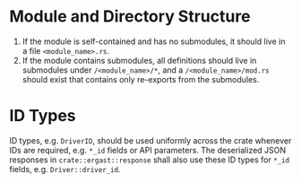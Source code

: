 # Module and Directory Structure

1. If the module is self-contained and has no submodules, it should live in a file `<module_name>.rs`.
2. If the module contains submodules, all definitions should live in submodules under `/<module_name>/*`, and a `/<module_name>/mod.rs` should exist that contains only re-exports from the submodules.

# ID Types

ID types, e.g. `DriverID`, should be used uniformly across the crate whenever IDs are required, e.g. `*_id` fields or API parameters. The deserialized JSON responses in `crate::ergast::response` shall also use these ID types for `*_id` fields, e.g. `Driver::driver_id`.
